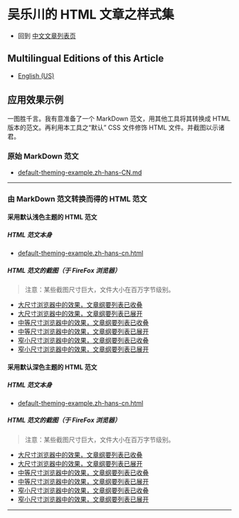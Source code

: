 <link rel="stylesheet" href="../../../dist/css/wulechuan-styles-for-html-via-markdown--vscode.default.min.css">

# 吴乐川的 HTML 文章之样式集

- 回到 [中文文章列表页](../../../ReadMe.zh-hans-CN.md)


## Multilingual Editions of this Article

- [English (US)](../en-US/application-examples.md)




## 应用效果示例

一图胜千言。我有意准备了一个 MarkDown 范文，用其他工具将其转换成 HTML 版本的范文。再利用本工具之“默认” CSS 文件修饰 HTML 文件。并截图以示诸君。

### 原始 MarkDown 范文

- [default-theming-example.zh-hans-CN.md](../../examples/source-markdown-files/default-theming-example.zh-hans-CN.md)

-----

### 由 MarkDown 范文转换而得的 HTML 范文

#### 采用默认浅色主题的 HTML 范文

##### HTML 范文本身

- [default-theming-example.zh-hans-cn.html](../../examples/rendered/default-light-colored/html/default-theming-example.zh-hans-cn.html)


##### HTML 范文的截图（于 FireFox 浏览器）

> 注意：某些截图尺寸巨大，文件大小在百万字节级别。

- [大尺寸浏览器中的效果，文章纲要列表已收叠](../../examples/rendered/default-light-colored/snapshots/zh-Hans-CN-1-大尺寸浏览器中的效果-文章纲要列表已收叠.png)
- [大尺寸浏览器中的效果，文章纲要列表已展开](../../examples/rendered/default-light-colored/snapshots/zh-Hans-CN-1-大尺寸浏览器中的效果-文章纲要列表已展开.png)
- [中等尺寸浏览器中的效果，文章纲要列表已收叠](../../examples/rendered/default-light-colored/snapshots/zh-Hans-CN-2-中等尺寸浏览器中的效果-文章纲要列表已收叠.png)
- [中等尺寸浏览器中的效果，文章纲要列表已展开](../../examples/rendered/default-light-colored/snapshots/zh-Hans-CN-2-中等尺寸浏览器中的效果-文章纲要列表已展开.png)
- [窄小尺寸浏览器中的效果，文章纲要列表已收叠](../../examples/rendered/default-light-colored/snapshots/zh-Hans-CN-3-窄小尺寸浏览器中的效果-文章纲要列表已收叠.png)
- [窄小尺寸浏览器中的效果，文章纲要列表已展开](../../examples/rendered/default-light-colored/snapshots/zh-Hans-CN-3-窄小尺寸浏览器中的效果-文章纲要列表已展开.png)


#### 采用默认深色主题的 HTML 范文

##### HTML 范文本身

- [default-theming-example.zh-hans-cn.html](../../examples/rendered/default-dark-colored/html/default-theming-example.zh-hans-cn.html)


##### HTML 范文的截图（于 FireFox 浏览器）

> 注意：某些截图尺寸巨大，文件大小在百万字节级别。

- [大尺寸浏览器中的效果，文章纲要列表已收叠](../../examples/rendered/default-dark-colored/snapshots/zh-Hans-CN-1-大尺寸浏览器中的效果-文章纲要列表已收叠.png)
- [大尺寸浏览器中的效果，文章纲要列表已展开](../../examples/rendered/default-dark-colored/snapshots/zh-Hans-CN-1-大尺寸浏览器中的效果-文章纲要列表已展开.png)
- [中等尺寸浏览器中的效果，文章纲要列表已收叠](../../examples/rendered/default-dark-colored/snapshots/zh-Hans-CN-2-中等尺寸浏览器中的效果-文章纲要列表已收叠.png)
- [中等尺寸浏览器中的效果，文章纲要列表已展开](../../examples/rendered/default-dark-colored/snapshots/zh-Hans-CN-2-中等尺寸浏览器中的效果-文章纲要列表已展开.png)
- [窄小尺寸浏览器中的效果，文章纲要列表已收叠](../../examples/rendered/default-dark-colored/snapshots/zh-Hans-CN-3-窄小尺寸浏览器中的效果-文章纲要列表已收叠.png)
- [窄小尺寸浏览器中的效果，文章纲要列表已展开](../../examples/rendered/default-dark-colored/snapshots/zh-Hans-CN-3-窄小尺寸浏览器中的效果-文章纲要列表已展开.png)


-----


